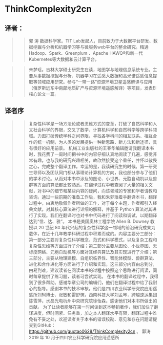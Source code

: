 # ThinkComplexity2cn
译者：
---------------------------------------------
>>郭 涛 数据科学家。TIT Lab发起人，目前致力于大数据平台研发、数据挖掘与分析和机器学习等与微服务web平台的整合研究。精通Hadoop、Spark、Greenplum 、Apache HAWQ®和新一代Kubernetes等大数据和云计算平台。

>>朱梦瑶，吉林大学硕士研究生在读，地图学与地理信息系统专业。主要从事数据挖掘与分析、机器学习在遥感大数据和高光谱遥感信息提取等领域应用研究。参与“一带一路”资源环境卫星遥感解译与应用 （俄罗斯远东中南部地质矿产与资源环境遥感解译）等项目，发表EI核心论文一篇。

译者序
-------------------------------------------------------
>>复杂性科学是一场方法论或者思维方式的变革，打破了自然科学和人文社会科学的界限，交叉了数学、计算机科学和自然科学等跨学科领域。力图打破传统学科之间界限，寻找各学科间的相互联系、相互合作的统一机制，为人类的发展提供一种新思路、新方法和新途径，具有很好的应用前景。
>>机械工业出版社的王春华编辑邀请我翻译本书时，我花费了一周时间把书中的内容仔细认真地阅读了几遍，感觉非常有趣，也与我的研究兴趣相关，故欣然接受这个重任，并怀以敬畏之心，完成整个翻译工作。幸运的是，我读研究生的时候，第一研究生导师以及团队同门都从事理论计算机的方向，我也部分参与了他们的学术讨论。从而对本书中涉及的图论、小世界、元胞自动机以及兽群等方面的算法都比较熟悉。在翻译过程中我查阅了大量的相关文献，对书中的细节和某些内容的疑问，向该领域的专家和学者请教和咨询。通过一些前期的准备工作后，我和朱梦瑶着手翻译本书，翻译过程中，由衷地敬佩作者所做的工作，对于每个主题，作者都引入经典文献，对其核心算法进行详细的解释，并基于 Python 算法对其进行了实现。我们在翻译时也对书中代码进行了阅读和调试，以期翻译达到“信、达、雅”。
>>本书是美国奥林工程学院 Allen B. Downey 教授以 20 世纪 80 年代兴起的复杂性科学这一领域的前沿研究成果为载体，在近十几年教学科研过程中积累而成的。内容主要分三部分：第一部分主要对复杂性科学概念、范式和科学模式，以及复杂工程和复杂性思维等方面进行了介绍；第二部分主要从图论、小世界图、无标度网络、元胞自动机等方面对其经典算法及其实现进行了介绍；第三部分，主要从物理建模、自组织临界性、智能体模型、兽群算法、进化和合作进化等方面进行了介绍和实现。这三部分内容由总到分，由易到难，建议读者在阅读本书的过程中按照这个思路进行阅读，同时每章提供了练习题，读者可尝试实现。
>>在本书的翻译过程中，我得到了很多帮助。感谢华章公司的编辑们，他们在翻译过程中给了我耐心的指导。感谢本书的技术审核，他们是四川农业科学研究院应用遥感所刘轲博士、张敏和雷舒惋，西南科技大学刘孟琴，跨越速运集团陈雪萍，水晶光电杭州中央研究院徐怡森，感谢他们对本书所做出的贡献。
为了让读者能够在第一时间读到这本畅销著作，我们加快了翻译进度，但时间紧、任务重，加之本人翻译水平有限，翻译过程中难免有不妥之处，欢迎读者关于本书的错误校勘、意见和存在问题请提交到GitHub：https://github.com/guotao0628/ThinkComplexity2cn 。
                                                                                                                      郭涛
                                                                                             2019 年 10 月于四川农业科学研究院应用遥感所
